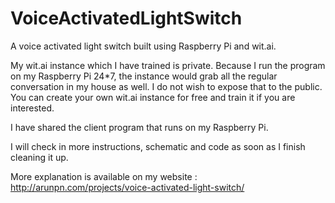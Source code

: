 # VoiceActivatedLightSwitch
A voice activated light switch built using Raspberry Pi and wit.ai.

My wit.ai instance which I have trained is private. Because I run the program on my Raspberry Pi 24*7, the instance would grab all the regular conversation in my house as well. I do not wish to expose that to the public. You can create your own wit.ai instance for free and train it if you are interested.

I have shared the client program that runs on my Raspberry Pi. 

I will check in more instructions, schematic and code as soon as I finish cleaning it up.

More explanation is available on my website : http://arunpn.com/projects/voice-activated-light-switch/
